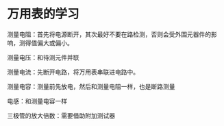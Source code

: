 # 万用表的学习

测量电阻：首先将电源断开，其次最好不要在路检测，否则会受外围元器件的影响，测得值偏大或偏小。

测量电压：和待测元件并联

测量电流：先断开电路，将万用表串联进电路中。

测量电容：测量前先放电，然后和测量电阻一样，也是断路测量                                                                          

电感：和测量电容一样

三极管的放大倍数：需要借助附加测试器





<!--stackedit_data:
eyJoaXN0b3J5IjpbLTE2Mzg1Mjc3MDhdfQ==
-->